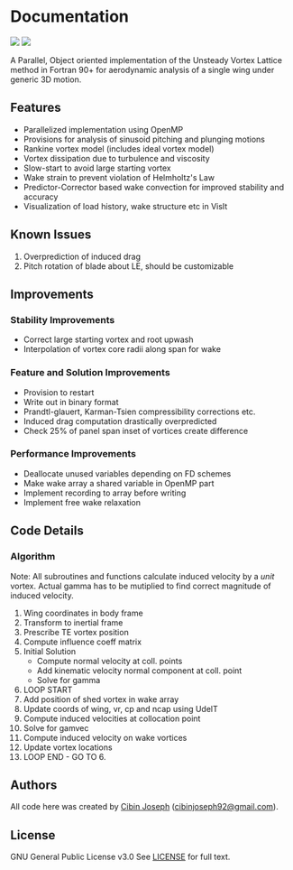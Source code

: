 # Documentation
[![](https://img.shields.io/badge/status-under%20development-green.svg)]()  [![](https://img.shields.io/badge/Last%20Updated-Mar%202018-green.svg)]()  

A Parallel, Object oriented implementation of the Unsteady Vortex Lattice method in Fortran 90+ for aerodynamic analysis of a single wing under generic 3D motion.

## Features
- Parallelized implementation using OpenMP
- Provisions for analysis of sinusoid pitching and plunging motions
- Rankine vortex model (includes ideal vortex model)
- Vortex dissipation due to turbulence and viscosity
- Slow-start to avoid large starting vortex
- Wake strain to prevent violation of Helmholtz's Law
- Predictor-Corrector based wake convection for improved stability and accuracy
- Visualization of load history, wake structure etc in VisIt

## Known Issues
1. Overprediction of induced drag
2. Pitch rotation of blade about LE, should be customizable

## Improvements
### Stability Improvements
- Correct large starting vortex and root upwash
- Interpolation of vortex core radii along span for wake

### Feature and Solution Improvements
- Provision to restart
- Write out in binary format
- Prandtl-glauert, Karman-Tsien compressibility corrections etc.
- Induced drag computation drastically overpredicted
- Check 25% of panel span inset of vortices create difference

### Performance Improvements
- Deallocate unused variables depending on FD schemes
- Make wake array a shared variable in OpenMP part
- Implement recording to array before writing
- Implement free wake relaxation

## Code Details 
### Algorithm
Note: All subroutines and functions calculate induced velocity by a *unit* vortex. Actual gamma has to be mutiplied to find correct magnitude of induced velocity.
1. Wing coordinates in body frame
2. Transform to inertial frame
3. Prescribe TE vortex position
4. Compute influence coeff matrix
5. Initial Solution
   * Compute normal velocity at coll. points
   * Add kinematic velocity normal component at coll. point
   * Solve for gamma
6. LOOP START
7. Add position of shed vortex in wake array
8. Update coords of wing, vr, cp and ncap using UdelT
9. Compute induced velocities at collocation point
10. Solve for gamvec
11. Compute induced velocity on wake vortices
12. Update vortex locations
13. LOOP END - GO TO 6.

## Authors
All code here was created by [Cibin Joseph](https://github.com/cibinjoseph) (cibinjoseph92@gmail.com).

## License
GNU General Public License v3.0
See [LICENSE](LICENSE) for full text.
